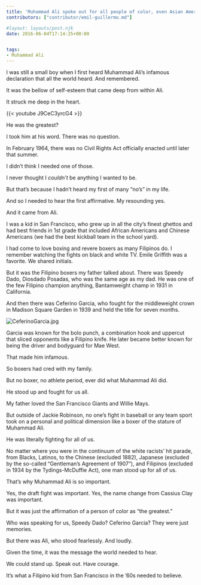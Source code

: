 ```yaml
---
title: 'Muhammad Ali spoke out for all people of color, even Asian Americans'
contributors: ["contributor/emil-guillermo.md"]

#layout: layouts/post.njk
date: 2016-06-04T17:14:25+00:00


tags:
- Muhammad Ali
---
```


I was still a small boy when I first heard Muhammad Ali’s infamous declaration
that all the world heard. And remembered.

It was the bellow of self-esteem that came deep from within Ali.

It struck me deep in the heart.

{{< youtube J9CeC3yrcG4 >}}

He was the greatest?

I took him at his word. There was no question.

In February 1964, there was no Civil Rights Act officially enacted until later
that summer.

I didn’t think I needed one of those.

I never thought I _couldn’t_ be anything I wanted to be.

But that’s because I hadn’t heard my first of many “no’s” in my life.

And so I needed to hear the first affirmative. My resounding yes.

And it came from Ali.

I was a kid in San Francisco, who grew up in all the city’s finest ghettos and
had best friends in 1st grade that included African Americans and Chinese
Americans (we had the best kickball team in the school yard).

I had come to love boxing and revere boxers as many Filipinos do. I remember
watching the fights on black and white TV. Emile Griffith was a favorite. We
shared initials.

But it was the Filipino boxers my father talked about. There was Speedy Dado,
Diosdado Posadas, who was the same age as my dad. He was one of the few Filipino
champion anything, Bantamweight champ in 1931 in California.

And then there was Ceferino Garcia, who fought for the middleweight crown in
Madison Square Garden in 1939 and held the title for seven months.

![CeferinoGarcia.jpg](/uploads/CeferinoGarcia.jpg)

Garcia was known for the bolo punch, a combination hook and uppercut that sliced
opponents like a Filipino knife. He later became better known for being the
driver and bodyguard for Mae West.

That made him infamous.

So boxers had cred with my family.

But no boxer, no athlete period, ever did what Muhammad Ali did.

He stood up and fought for us all.

My father loved the San Francisco Giants and Willie Mays.

But outside of Jackie Robinson, no one’s fight in baseball or any team sport
took on a personal and political dimension like a boxer of the stature of
Muhammad Ali.

He was literally fighting for all of us.

No matter where you were in the continuum of the white racists’ hit parade, from
Blacks, Latinos, to the Chinese (excluded 1882), Japanese (excluded by the
so-called “Gentleman’s Agreement of 1907”), and Filipinos (excluded in 1934 by
the Tydings-McDuffie Act), one man stood up for all of us.

That’s why Muhammad Ali is so important.

Yes, the draft fight was important. Yes, the name change from Cassius Clay was
important.

But it was just the affirmation of a person of color as “the greatest.”

Who was speaking for us, Speedy Dado? Ceferino Garcia? They were just
memories.

But there was Ali, who stood fearlessly. And loudly.

Given the time, it was the message the world needed to hear.

We could stand up. Speak out. Have courage.

It’s what a Filipino kid from San Francisco in the ’60s needed to believe.
